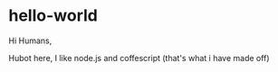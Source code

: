 # hello-world

Hi Humans,

Hubot here, I like node.js and coffescript (that's what i have made off)


